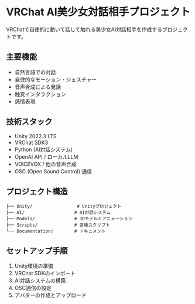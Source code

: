 # VRChat AI美少女対話相手プロジェクト

VRChatで自律的に動いて話して触れる美少女AI対話相手を作成するプロジェクトです。

## 主要機能
- 自然言語での対話
- 自律的なモーション・ジェスチャー
- 音声合成による発話
- 触覚インタラクション
- 感情表現

## 技術スタック
- Unity 2022.3 LTS
- VRChat SDK3
- Python (AI対話システム)
- OpenAI API / ローカルLLM
- VOICEVOX / 他の音声合成
- OSC (Open Sound Control) 通信

## プロジェクト構造
```
├── Unity/                 # Unityプロジェクト
├── AI/                   # AI対話システム
├── Models/               # 3Dモデルとアニメーション
├── Scripts/              # 各種スクリプト
└── Documentation/        # ドキュメント
```

## セットアップ手順
1. Unity環境の準備
2. VRChat SDKのインポート
3. AI対話システムの構築
4. OSC通信の設定
5. アバターの作成とアップロード
